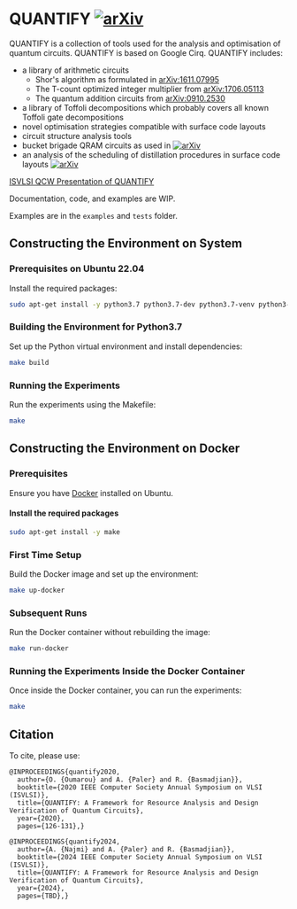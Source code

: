 # QUANTIFY [![arXiv](https://img.shields.io/badge/arXiv-2007.10893-b31b1b.svg)](https://arxiv.org/abs/2007.10893)

QUANTIFY is a collection of tools used for the analysis and optimisation of quantum circuits. QUANTIFY is based on Google Cirq. QUANTIFY includes:
* a library of arithmetic circuits
    - Shor's algorithm as formulated in [arXiv:1611.07995](https://arxiv.org/abs/1611.07995)
    - The T-count optimized integer multiplier from [arXiv:1706.05113](https://arxiv.org/pdf/1706.05113.pdf)
    - The quantum addition circuits from [arXiv:0910.2530](https://arxiv.org/abs/0910.2530)
* a library of Toffoli decompositions which probably covers all known Toffoli gate decompositions
* novel optimisation strategies compatible with surface code layouts
* circuit structure analysis tools
* bucket brigade QRAM circuits as used in [![arXiv](https://img.shields.io/badge/arXiv-2002.09340-b31b1b.svg)](https://arxiv.org/abs/2002.09340)
* an analysis of the scheduling of distillation procedures in surface code layouts [![arXiv](https://img.shields.io/badge/arXiv-1906.06400-b31b1b.svg)](https://arxiv.org/abs/1906.06400)

[ISVLSI QCW Presentation of QUANTIFY](https://docs.google.com/presentation/d/1zcHJ25BphWS48wtRnaEK8xZZjGzoP6Q6LfkSKXuvHuY/edit?usp=sharing)

Documentation, code, and examples are WIP.

Examples are in the `examples` and `tests` folder.

## Constructing the Environment on System

### Prerequisites on Ubuntu 22.04

Install the required packages:

```bash
sudo apt-get install -y python3.7 python3.7-dev python3.7-venv python3-pip cmake make build-essential libssl-dev libffi-dev
```

### Building the Environment for Python3.7

Set up the Python virtual environment and install dependencies:

```bash
make build
```

### Running the Experiments

Run the experiments using the Makefile:

```bash
make
```

## Constructing the Environment on Docker

### Prerequisites

Ensure you have [Docker](https://docs.docker.com/engine/install/ubuntu/) installed on Ubuntu.

#### Install the required packages

```bash
sudo apt-get install -y make
```

### First Time Setup

Build the Docker image and set up the environment:

```bash
make up-docker
```

### Subsequent Runs

Run the Docker container without rebuilding the image:

```bash
make run-docker
```

### Running the Experiments Inside the Docker Container

Once inside the Docker container, you can run the experiments:

```bash
make
```
## Citation

To cite, please use:
```
@INPROCEEDINGS{quantify2020,
  author={O. {Oumarou} and A. {Paler} and R. {Basmadjian}},
  booktitle={2020 IEEE Computer Society Annual Symposium on VLSI (ISVLSI)}, 
  title={QUANTIFY: A Framework for Resource Analysis and Design Verification of Quantum Circuits}, 
  year={2020},
  pages={126-131},}

@INPROCEEDINGS{quantify2024,
  author={A. {Najmi} and A. {Paler} and R. {Basmadjian}},
  booktitle={2024 IEEE Computer Society Annual Symposium on VLSI (ISVLSI)}, 
  title={QUANTIFY: A Framework for Resource Analysis and Design Verification of Quantum Circuits}, 
  year={2024},
  pages={TBD},}
```